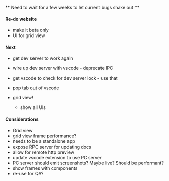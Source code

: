 ** Need to wait for a few weeks to let current bugs shake out **

#### Re-do website

- make it beta only
- UI for grid view


#### Next

- get dev server to work again
- wire up dev server with vscode - deprecate IPC
- get vscode to check for dev server lock - use that
- pop tab out of vscode 

- grid view!
  - show all UIs

#### Considerations

- Grid view
- grid view frame performance? 
- needs to be a standalone app
- expose RPC server for updating docs
- allow for remote http preview
- update vscode extension to use PC server
- PC server should emit screenshots? Maybe live? Should be performant?
- show frames with components
- re-use for QA?
